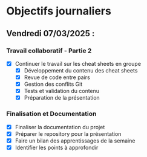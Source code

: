 # Objectifs journaliers

## Vendredi 07/03/2025 :

### Travail collaboratif - Partie 2

- [x] Continuer le travail sur les cheat sheets en groupe
  - [x] Développement du contenu des cheat sheets
  - [x] Revue de code entre pairs
  - [x] Gestion des conflits Git
  - [x] Tests et validation du contenu
  - [x] Préparation de la présentation

### Finalisation et Documentation

- [x] Finaliser la documentation du projet
- [x] Préparer le repository pour la présentation
- [x] Faire un bilan des apprentissages de la semaine
- [x] Identifier les points à approfondir